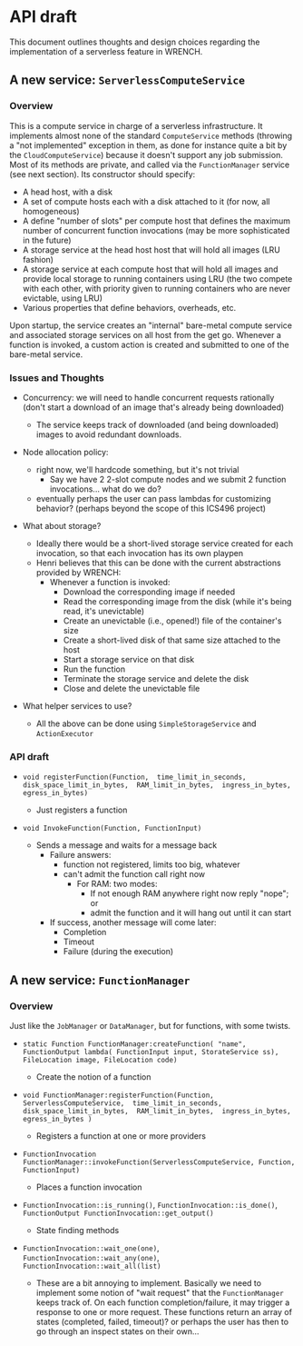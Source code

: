 # API draft

This document outlines thoughts and design choices regarding the implementation
of a serverless feature in WRENCH.

## A new service: `ServerlessComputeService`

### Overview

This is a compute service in charge of a serverless infrastructure. It
implements almost none of the standard `ComputeService` methods (throwing a
"not implemented" exception in them, as done for instance quite a bit by
the `CloudComputeService`) because it doesn't support any job submission.
Most of its methods are private, and called via the `FunctionManager`
service (see next section).  Its constructor should specify:
  - A head host, with a disk
  - A set of compute hosts each with a disk attached to it (for now, all homogeneous)
  - A define "number of slots" per compute host that defines the maximum number of concurrent function invocations (may be more sophisticated in the future)
  - A storage service at the head host host that will hold all images (LRU fashion)
  - A storage service at each compute host that will hold all images and provide local storage to running containers using LRU (the two compete with each other, with priority given to running containers who are never evictable, using LRU)
  - Various properties that define behaviors, overheads, etc.

Upon startup, the service creates an "internal" bare-metal compute service and associated storage services on all host from the get go. Whenever a function is invoked, a custom action is created and submitted to one of the bare-metal service. 


### Issues and Thoughts

  - Concurrency: we will need to handle concurrent requests rationally (don't start a download of an image that's already being downloaded)
    - The service keeps track of downloaded (and being downloaded) images to avoid redundant downloads.

  - Node allocation policy: 
    - right now, we'll hardcode something, but it's not trivial
      - Say we have 2 2-slot compute nodes and we submit 2 function invocations... what do we do? 
    - eventually perhaps the user can pass lambdas for customizing behavior? (perhaps beyond the scope of this ICS496 project)

  - What about storage?
    - Ideally there would be a short-lived storage service created for each invocation, so that each invocation has its own playpen
    - Henri believes that this can be done with the current abstractions provided by WRENCH:
      - Whenever a function is invoked: 
        - Download the corresponding image if needed
        - Read the corresponding image from the disk (while it's being read, it's unevictable)
        - Create an unevictable (i.e., opened!) file of the container's size
        - Create a short-lived disk of that same size attached to the host
        - Start a storage service on that disk
        - Run the function
        - Terminate the storage service and delete the disk
        - Close and delete the unevictable file

  - What helper services to use?
    - All the above can be done using `SimpleStorageService` and `ActionExecutor`


### API draft

  - `void registerFunction(Function, 
                           time_limit_in_seconds, 
                           disk_space_limit_in_bytes, 
                           RAM_limit_in_bytes, 
                           ingress_in_bytes, egress_in_bytes)`
    - Just registers a function

  - `void InvokeFunction(Function, FunctionInput)`
    - Sends a message and waits for a message back
      - Failure answers:
		- function not registered, limits too big, whatever
		- can't admit the function call right now
           - For RAM: two modes:
                - If not enough RAM anywhere right now reply "nope"; or
                - admit the function and it will hang out until it can start 
	  - If success, another message will come later:
		- Completion
		- Timeout
		- Failure (during the execution)

## A new service: `FunctionManager`

### Overview

Just like the `JobManager` or `DataManager`, but for functions, with some twists. 

  - `static Function FunctionManager:createFunction( "name", FunctionOutput lambda( FunctionInput input, StorateService ss), FileLocation image, FileLocation code)`
    - Create the notion of a function

  - `void FunctionManager:registerFunction(Function, ServerlessComputeService, 
                            time_limit_in_seconds, 
                            disk_space_limit_in_bytes, 
                            RAM_limit_in_bytes, 
                            ingress_in_bytes, egress_in_bytes )`
    - Registers a function at one or more providers

  - `FunctionInvocation FunctionManager::invokeFunction(ServerlessComputeService, Function, FunctionInput)` 
    - Places a function invocation

  - `FunctionInvocation::is_running()`, `FunctionInvocation::is_done()`, `FunctionOutput FunctionInvocation::get_output()`
    - State finding methods

  - `FunctionInvocation::wait_one(one)`, `FunctionInvocation::wait_any(one)`, `FunctionInvocation::wait_all(list)`
    - These are a bit annoying to implement.  Basically we need to implement some notion of "wait request" that the `FunctionManager` keeps track of. On each function completion/failure, it may trigger a response to one or more request.  These functions return an array of states (completed, failed, timeout)? or perhaps the user has then to go through an inspect states on their own...

